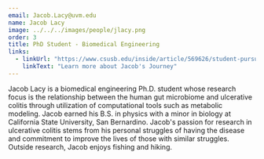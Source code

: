 ```yaml
---
email: Jacob.Lacy@uvm.edu
name: Jacob Lacy
image: ../../../images/people/jlacy.png
order: 3
title: PhD Student - Biomedical Engineering
links:
  - linkUrl: "https://www.csusb.edu/inside/article/569626/student-pursue-career-biomedical-engineering-goal-becoming-researcher"
    linkText: "Learn more about Jacob's Journey"
---
```

Jacob Lacy is a biomedical engineering Ph.D. student whose research focus is the relationship between the human gut microbiome and ulcerative colitis through utilization of computational tools such as metabolic modeling. Jacob earned his B.S. in physics with a minor in biology at California State University, San Bernardino. Jacob's passion for research in ulcerative colitis stems from his personal struggles of having the disease and commitment to improve the lives of those with similar struggles. Outside research, Jacob enjoys fishing and hiking.
